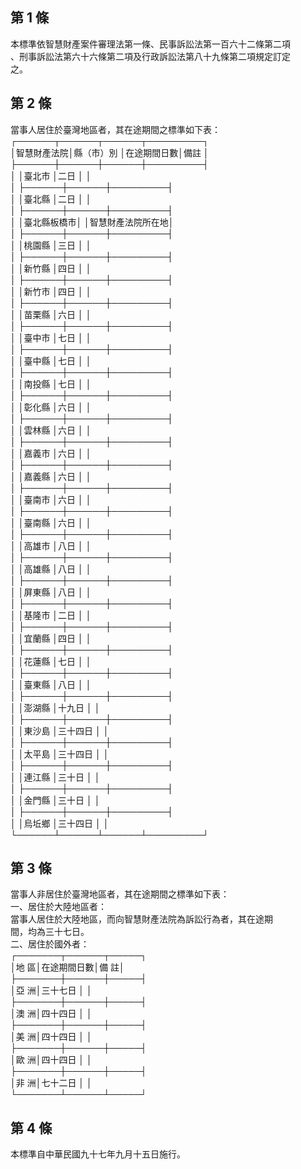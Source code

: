 第 1 條
-------
本標準依智慧財產案件審理法第一條、民事訴訟法第一百六十二條第二項  
、刑事訴訟法第六十六條第二項及行政訴訟法第八十九條第二項規定訂定  
之。

第 2 條
-------
當事人居住於臺灣地區者，其在途期間之標準如下表：  
┌──────┬──────┬──────┬─────────┐  
│智慧財產法院│縣（市）別  │在途期間日數│備註              │  
├──────┼──────┼──────┼─────────┤  
│            │臺北市      │二日        │                  │  
│            ├──────┼──────┼─────────┤  
│            │臺北縣      │二日        │                  │  
│            ├──────┼──────┼─────────┤  
│            │臺北縣板橋市│            │智慧財產法院所在地│  
│            ├──────┼──────┼─────────┤  
│            │桃園縣      │三日        │                  │  
│            ├──────┼──────┼─────────┤  
│            │新竹縣      │四日        │                  │  
│            ├──────┼──────┼─────────┤  
│            │新竹市      │四日        │                  │  
│            ├──────┼──────┼─────────┤  
│            │苗栗縣      │六日        │                  │  
│            ├──────┼──────┼─────────┤  
│            │臺中市      │七日        │                  │  
│            ├──────┼──────┼─────────┤  
│            │臺中縣      │七日        │                  │  
│            ├──────┼──────┼─────────┤  
│            │南投縣      │七日        │                  │  
│            ├──────┼──────┼─────────┤  
│            │彰化縣      │六日        │                  │  
│            ├──────┼──────┼─────────┤  
│            │雲林縣      │六日        │                  │  
│            ├──────┼──────┼─────────┤  
│            │嘉義市      │六日        │                  │  
│            ├──────┼──────┼─────────┤  
│            │嘉義縣      │六日        │                  │  
│            ├──────┼──────┼─────────┤  
│            │臺南市      │六日        │                  │  
│            ├──────┼──────┼─────────┤  
│            │臺南縣      │六日        │                  │  
│            ├──────┼──────┼─────────┤  
│            │高雄市      │八日        │                  │  
│            ├──────┼──────┼─────────┤  
│            │高雄縣      │八日        │                  │  
│            ├──────┼──────┼─────────┤  
│            │屏東縣      │八日        │                  │  
│            ├──────┼──────┼─────────┤  
│            │基隆市      │二日        │                  │  
│            ├──────┼──────┼─────────┤  
│            │宜蘭縣      │四日        │                  │  
│            ├──────┼──────┼─────────┤  
│            │花蓮縣      │七日        │                  │  
│            ├──────┼──────┼─────────┤  
│            │臺東縣      │八日        │                  │  
│            ├──────┼──────┼─────────┤  
│            │澎湖縣      │十九日      │                  │  
│            ├──────┼──────┼─────────┤  
│            │東沙島      │三十四日    │                  │  
│            ├──────┼──────┼─────────┤  
│            │太平島      │三十四日    │                  │  
│            ├──────┼──────┼─────────┤  
│            │連江縣      │三十日      │                  │  
│            ├──────┼──────┼─────────┤  
│            │金門縣      │三十日      │                  │  
│            ├──────┼──────┼─────────┤  
│            │烏坵鄉      │三十四日    │                  │  
└──────┴──────┴──────┴─────────┘

第 3 條
-------
當事人非居住於臺灣地區者，其在途期間之標準如下表：  
一、居住於大陸地區者：  
    當事人居住於大陸地區，而向智慧財產法院為訴訟行為者，其在途期  
    間，均為三十七日。  
二、居住於國外者：  
    ┌───────┬──────┬─────┐  
    │地          區│在途期間日數│備      註│  
    ├───────┼──────┼─────┤  
    │亞          洲│三十七日    │          │  
    ├───────┼──────┼─────┤  
    │澳          洲│四十四日    │          │  
    ├───────┼──────┼─────┤  
    │美          洲│四十四日    │          │  
    ├───────┼──────┼─────┤  
    │歐          洲│四十四日    │          │  
    ├───────┼──────┼─────┤  
    │非          洲│七十二日    │          │  
    └───────┴──────┴─────┘

第 4 條
-------
本標準自中華民國九十七年九月十五日施行。

